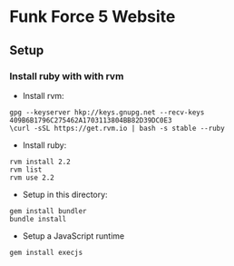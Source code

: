 # Funk Force 5 Website
## Setup
### Install ruby with with rvm

* Install rvm:

```
gpg --keyserver hkp://keys.gnupg.net --recv-keys 409B6B1796C275462A1703113804BB82D39DC0E3
\curl -sSL https://get.rvm.io | bash -s stable --ruby
```

* Install ruby:

```
rvm install 2.2
rvm list
rvm use 2.2
```

* Setup in this directory:

```
gem install bundler
bundle install 
```

* Setup a JavaScript runtime

```
gem install execjs
```
